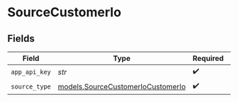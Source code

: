 # SourceCustomerIo


## Fields

| Field                                                                        | Type                                                                         | Required                                                                     | Description                                                                  |
| ---------------------------------------------------------------------------- | ---------------------------------------------------------------------------- | ---------------------------------------------------------------------------- | ---------------------------------------------------------------------------- |
| `app_api_key`                                                                | *str*                                                                        | :heavy_check_mark:                                                           | N/A                                                                          |
| `source_type`                                                                | [models.SourceCustomerIoCustomerIo](../models/sourcecustomeriocustomerio.md) | :heavy_check_mark:                                                           | N/A                                                                          |